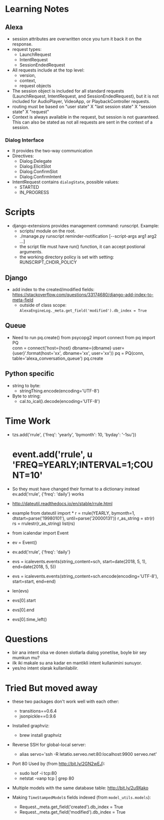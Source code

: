 # Learning Notes

## Alexa
* session attributes are overwritten once you turn it back it on the response.
* request types:
    * LaunchRequest
    * IntentRequest
    * SessionEndedRequest
* All requests include at the top level:
    * version, 
    * context,
    * request objects 
* The session object is included for all standard requests (LaunchRequest, IntentRequest, and SessionEndedRequest), but it is not included for AudioPlayer, VideoApp, or PlaybackController requests.
* routing must be based on "user state" X "last session state" X "session state" X "request"
* Context is always available in the request, but session is not guaranteed. This can also be stated as not all requests are sent in the context of a session.
 
### Dialog Interface
* It provides the two-way communication
* Directives:
    * Dialog.Delegate
    * Dialog.ElicitSlot
    * Dialog.ConfirmSlot
    * Dialog.ConfirmIntent
* IntentRequest contains `dialogState`, possible values:
    * STARTED
    * IN_PROGRESS

# Scripts
* django-extensions provides management command: runscript. Example:
    * scripts/ module on the root.
    * ./manage.py runscript reminder-notification [--script-args arg1 arg2 ...]
    * the script file must have run() function, it can accept postional arguments.
    * the working directory policy is set with setting: RUNSCRIPT_CHDIR_POLICY

## Django
* add index to the created/modified fields: https://stackoverflow.com/questions/33174680/django-add-index-to-meta-field
    * outside of class scope: `AlexaEngineLog._meta.get_field('modified').db_index = True`

## Queue
* Need to run pq.create()
    from psycopg2 import connect
    from pq import PQ    
    conn = connect('host={host} dbname={dbname} user={user}'.format(host='xx', dbname='xx', user='xx'))
    pq = PQ(conn, table='alexa_conversation_queue')
    pq.create


## Python specific
* string to byte:
    * stringThing.encode(encoding='UTF-8')
* Byte to string:
    * cal.to_ical().decode(encoding='UTF-8')

# Time Work
* tzs.add('rrule', {'freq': 'yearly', 'bymonth': 10, 'byday': '-1su'})
    # event.add('rrule', u  'FREQ=YEARLY;INTERVAL=1;COUNT=10'
* So they must have changed their format to a dictionary instead
    ev.add('rrule', {'freq': 'daily'} works
* http://dateutil.readthedocs.io/en/stable/rrule.html

* example
    from dateutil import *
    r = rrule(YEARLY, bymonth=1, dtstart=parse('19980101'), until=parse('20000131'))
    r_as_string = str(r)
    rs = rrulestr(r_as_string)
    list(rs)

* from icalendar import Event
* ev = Event()
* ev.add('rrule', {'freq': 'daily'}

* evs = icalevents.events(string_content=sch, start=date(2018, 5, 1), end=date(2018, 5, 5))
* evs = icalevents.events(string_content=sch.encode(encoding='UTF-8'), start=start, end=end)
* len(evs)
* evs[0].start
* evs[0].end
* evs[0].time_left()


# Questions

* bir ana intent olsa ve donen slotlarla dialog yonetilse, boyle bir sey mumkun mu?
* ilk iki makale su ana kadar en mantikli intent kullanimini sunuyor.
* yes/no intent olarak kullanilabilir.

# Tried But moved away
* these two packages don't work well with each other:
    * transitions==0.6.4
    * jsonpickle==0.9.6

* Installed graphviz:
    * brew install graphviz

* Reverse SSH for global-local server:
    * alias servo='ssh -R letatio.serveo.net:80:localhost:9900 serveo.net'
   
* Port 80 Used by (from http://bit.ly/2GN2wEJ):
    * sudo lsof -i tcp:80
    * netstat -vanp tcp | grep 80 

* Multiple models with the same database table: http://bit.ly/2u9Xako
* Making `TimeStampedModel`s fields indexed (from `model_utils.models`):
    * Request._meta.get_field('created').db_index = True
    * Request._meta.get_field('modified').db_index = True
